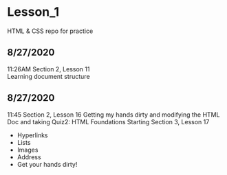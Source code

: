 # Lesson_1
HTML &amp; CSS repo for practice

## 8/27/2020 
11:26AM Section 2, Lesson 11  
Learning document structure

## 8/27/2020
11:45 Section 2, Lesson 16
Getting my hands dirty and modifying the HTML Doc and taking Quiz2: HTML Foundations
Starting Section 3, Lesson 17 
* Hyperlinks
* Lists
* Images
* Address
* Get your hands dirty!